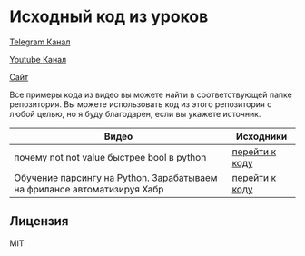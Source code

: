 # Исходный код из уроков

[Telegram Канал](https://t.me/+67VbFcnlQJ80MjFh)

[Youtube Канал](https://www.youtube.com/@zproger/videos)

[Сайт](https://www.zproger-school.com/)

Все примеры кода из видео вы можете найти в соответствующей папке репозитория.
Вы можете использовать код из этого репозитория с любой целью, но я буду благодарен,
если вы укажете источник.

| Видео | Исходники |
| ------ | ------ |
| почему not not value быстрее bool в python | [перейти к коду](videos/почему_not_not_value_быстрее_bool_в_python) |
| Обучение парсингу на Python. Зарабатываем на фрилансе автоматизируя Хабр | [перейти к коду](videos/обучение_парсингу_на_python_хабр) |



## Лицензия

MIT

